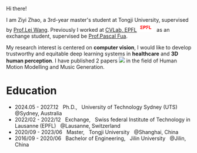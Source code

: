 
Hi there!&nbsp;&nbsp;

I am Ziyi Zhao, a 3rd-year master's student at Tongji University, supervised by [Prof.Lei Wang](https://see.tongji.edu.cn/info/1379/10451.htm). Previously I worked at [CVLab, EPFL](https://www.epfl.ch/labs/cvlab/) <img src='./images/logo-epfl.png' style='width: 3em;'/>  &nbsp;as an exchange student, supervised be [Prof.Pascal Fua](https://people.epfl.ch/pascal.fua).

My research interest is centered on **computer vision**, I would like to develop trustworthy and equitable deep learning systems in **healthcare** and **3D human perception**.  I have published 2 papers
<a href='https://scholar.google.com/citations?user=BxGCRwoAAAAJ'><img src="https://img.shields.io/endpoint? ogo=Google%20Scholar&url=https%3A%2F%2Fcdn.jsdelivr.net%2Fgh%2FJacoo-Zhao%2Fjacoo-zhao.github.io@google-scholar-stats%2Fgs_data_shieldsio.json&labelColor=f6f6f6&color=9cf&style=flat&label=citations"></a> in the field of Human Motion Modelling and Music Generation.

# Education
* 2024.05 - 2027.12   &nbsp; Ph.D., &nbsp; University of Technology Sydney (UTS) &nbsp;  @Sydney, Australia
* 2022/02 - 2022/12  &nbsp; Exchange, &nbsp; Swiss federal Institute of Technology in Lausanne (EPFL) &nbsp;  @Lausanne, Switzerland
* 2020/09 - 2023/06 &nbsp; Master, &nbsp; Tongji University &nbsp; @Shanghai, China
* 2016/09 - 2020/06 &nbsp; Bachelor of Engineering, &nbsp; Jilin University &nbsp; @Jilin, China  

